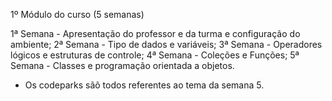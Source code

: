 1º Módulo do curso (5 semanas)

1ª Semana - Apresentação do professor e da turma e configuração do ambiente;
2ª Semana - Tipo de dados e variáveis;
3ª Semana - Operadores lógicos e estruturas de controle;
4ª Semana - Coleções e Funções;
5ª Semana - Classes e programação orientada a objetos.
- Os codeparks sãõ todos referentes ao tema da semana 5.
